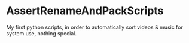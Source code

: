 # AssertRenameAndPackScripts
My first python scripts, in order to automatically sort videos &amp; music for system use, nothing special.
